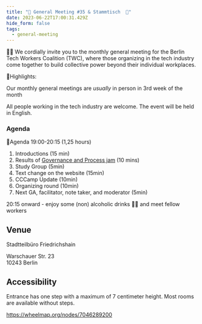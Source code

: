 ```yaml
---
title: "🎉 General Meeting #35 & Stammtisch  🍻"
date: 2023-06-22T17:00:31.429Z
hide_form: false
tags:
  - general-meeting
---
```

🧚‍♂️ We cordially invite you to the monthly general meeting for the Berlin Tech Workers Coalition (TWC), where those organizing in the tech industry come together to build collective power beyond their individual workplaces.

💫Highlights: 

Our monthly general meetings are *usually* in person in 3rd week of the month

All people working in the tech industry are welcome. The event will be held in English.

### Agenda

📝Agenda 19:00-20:15 (1,25 hours)

1. Introductions (15 min)
2. Results of [Governance and Process jam](https://www.notion.so/Governance-and-Process-jam-5e24ebf077f1417d9b3f77d1dd5fa075?pvs=21) (10 mins)
3. Study Group (5min)
4. Text change on the website (15min)
5. CCCamp Update (10min)
6. Organizing round (10min)
7. Next GA, facilitator, note taker, and moderator (5min)

20:15 onward - enjoy some (non) alcoholic drinks 🍻🥤 and meet fellow workers

## Venue

Stadtteilbüro Friedrichshain

Warschauer Str. 23\
10243 Berlin

## Accessibility

Entrance has one step with a maximum of 7 centimeter height. Most rooms are available without steps.

<https://wheelmap.org/nodes/7046289200>